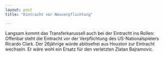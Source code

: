 ```yaml
---
layout: post
title: "Eintracht vor Neuverpflichtung"

---
```


Langsam kommt das Transferkarussell auch bei der Eintracht ins Rollen: Offenbar steht die Eintracht vor der Verpflichtung des US-Nationalspielers Ricardo Clark. Der 26jährige würde ablösefrei aus Houston zur Eintracht wechseln. Er wäre wohl ein Ersatz für den verletzten Zlatan Bajramovic.


